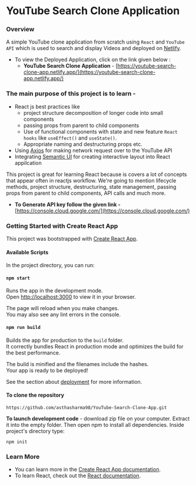 # YouTube Search Clone Application

### Overview

A simple YouTube clone application from scratch using `React` and `YouTube API` which is used to search and display Videos and deployed on [Netlify](https://www.netlify.com/).

- To view the Deployed Application, click on the link given below : 
   - **YouTube Search Clone Application** - [https://youtube-search-clone-app.netlify.app/](https://youtube-search-clone-app.netlify.app/)


### The main purpose of this project is to learn - 

- React js best practices like 
   - project structure decomposition of longer code into small components  
   - passing props from parent to child components
   - Use of functional components with state and new feature `React hooks` like `useEffect()` and `useState()`.
   - Appropriate naming and destructuring props etc.
- Using [Axios](https://www.freecodecamp.org/news/how-to-use-axios-with-react/) for making network request over to the YouTube API 
- Integrating [Semantic UI](https://semantic-ui.com/introduction/getting-started.html) for creating interactive layout into React appilcation

This project is great for learning React because is covers a lot of concepts that appear often in reactjs workflow. We're going to mention lifecycle methods, project structure, destructuring, state management, passing props from parent to child components, API calls and much more.  

- **To Generate API key follow the given link -** [https://console.cloud.google.com/](https://console.cloud.google.com/)


### Getting Started with Create React App

This project was bootstrapped with [Create React App](https://github.com/facebook/create-react-app).

#### Available Scripts

In the project directory, you can run:

#### `npm start`

Runs the app in the development mode.\
Open [http://localhost:3000](http://localhost:3000) to view it in your browser.

The page will reload when you make changes.\
You may also see any lint errors in the console.

#### `npm run build`

Builds the app for production to the `build` folder.\
It correctly bundles React in production mode and optimizes the build for the best performance.

The build is minified and the filenames include the hashes.\
Your app is ready to be deployed!

See the section about [deployment](https://facebook.github.io/create-react-app/docs/deployment) for more information.

#### To clone the repository 
```
https://github.com/asthasharma98/YouTube-Search-Clone-App.git
```

**To launch development code** -  download zip file on your computer. Extract it into the empty folder. Then open npm to install all dependencies. Inside project's directory type:
```
npm init
```

### Learn More

- You can learn more in the [Create React App documentation](https://facebook.github.io/create-react-app/docs/getting-started).
- To learn React, check out the [React documentation](https://reactjs.org/).
